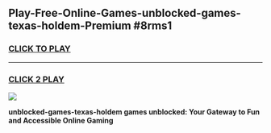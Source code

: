 
## Play-Free-Online-Games-unblocked-games-texas-holdem-Premium #8rms1
<h3>
<a href="https://premium.freeplayer.one?title=unblocked-games-texas-holdem&ref=8M">CLICK TO PLAY</a></h3>
<hr>

<h3>
<a href="https://premium.freeplayer.one?title=unblocked-games-texas-holdem&ref=8M">CLICK 2 PLAY</a>
  
</h3>

<a href="https://premium.freeplayer.one?title=unblocked-games-texas-holdem&ref=8M"><img src="https://clearcache.store/games.png"></a>


**unblocked-games-texas-holdem games unblocked: Your Gateway to Fun and Accessible Online Gaming**
